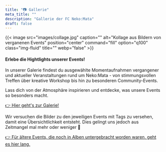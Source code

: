 ```yaml
---
title: "📷 Gallerie"
meta_title: ""
description: "Gallerie der FC Neko:Mata"
draft: false
---
```


{{< image src="images/collage.jpg" caption="" alt="Kollage aus Bildern von verganenen Events" position="center" command="fill" option="q100" class="img-fluid" title="" webp="false" >}}

#### Erlebe die Hightlights unserer Events!

In unserer Galerie findest du ausgewählte Momentaufnahmen vergangener und aktueller Veranstaltungen rund um Neko:Mata - von stimmungsvollen Treffen über kreative Workshop bis hin zu besonderen Community-Events.

Lass dich von der Atmosphäre inspirieren und entdecke, was unsere Events so besonders macht.

[👉 Hier geht's zur Galerie!](https://img.electronicping.net/album/Final-Fantasy-XIV-Neko%3AMata.28i)

Wir versuchen die Bilder zu den jeweiligen Events mit Tags zu versehen, damit eine Übersichtlichkeit entsteht. Dies gelingt uns jedoch aus Zeitmangel mal mehr oder weniger 🙈

[👉 Für ältere Events, die noch in Alben untergebracht worden waren, geht es hier lang.](https://img.electronicping.net/album/Final-Fantasy-XIV-Neko%3AMata.28i/sub/?sort=name_asc)